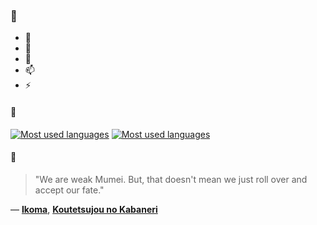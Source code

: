 ### 👋

- 🔭
- 🌱
- 💬
- 📫
- ⚡

#### 🧏

[![Most used languages](https://github-readme-stats-aynah.vercel.app/api/top-langs/?username=aynh&theme=solarized-dark&langs_count=6&layout=compact&hide_title=true)](https://github.com/anuraghazra/github-readme-stats#gh-dark-mode-only)
[![Most used languages](https://github-readme-stats-aynah.vercel.app/api/top-langs/?username=aynh&theme=solarized-light&langs_count=6&layout=compact&hide_title=true)](https://github.com/anuraghazra/github-readme-stats#gh-light-mode-only)

#### 💬

> "We are weak Mumei. But, that doesn't mean we just roll over and accept our fate."

&mdash; [**Ikoma**](https://myanimelist.net/character.php?q=Ikoma&cat=character), [**Koutetsujou no Kabaneri**](https://myanimelist.net/search/all?q=Koutetsujou%20no%20Kabaneri&cat=all)
